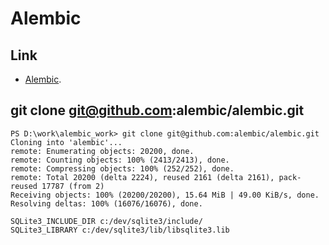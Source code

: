 # Alembic


## Link

- [Alembic](https://github.com/alembic/alembic#).

## git clone git@github.com:alembic/alembic.git
```
PS D:\work\alembic_work> git clone git@github.com:alembic/alembic.git
Cloning into 'alembic'...
remote: Enumerating objects: 20200, done.
remote: Counting objects: 100% (2413/2413), done.
remote: Compressing objects: 100% (252/252), done.
remote: Total 20200 (delta 2224), reused 2161 (delta 2161), pack-reused 17787 (from 2)
Receiving objects: 100% (20200/20200), 15.64 MiB | 49.00 KiB/s, done.
Resolving deltas: 100% (16076/16076), done.
```

```
SQLite3_INCLUDE_DIR c:/dev/sqlite3/include/
SQLite3_LIBRARY c:/dev/sqlite3/lib/libsqlite3.lib
```